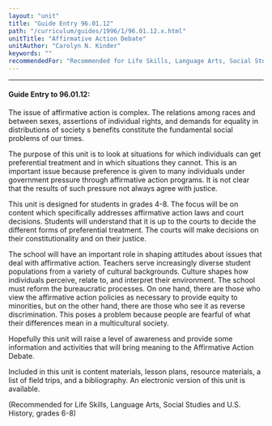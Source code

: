 ```yaml
---
layout: "unit"
title: "Guide Entry 96.01.12"
path: "/curriculum/guides/1996/1/96.01.12.x.html"
unitTitle: "Affirmative Action Debate"
unitAuthor: "Carolyn N. Kinder"
keywords: ""
recommendedFor: "Recommended for Life Skills, Language Arts, Social Studies and U.S. History, grades 6-8"
---
```

<body>
<hr/>
 <h4>
  Guide Entry to 96.01.12:
 </h4>
 The issue of affirmative action is complex. The relations among races and between sexes, assertions of individual rights, and demands for equality in distributions of society s benefits constitute the fundamental social problems of our times.
 <p>
  The purpose of this unit is to look at situations for which individuals can get preferential treatment and in which situations they cannot. This is an important issue because preference is given to many individuals under government pressure through affirmative action programs. It is not clear that the results of such pressure not always agree with justice.
 </p>
 <p>
  This unit is designed for students in grades 4-8. The focus will be on content which specifically addresses affirmative action laws and court decisions. Students will understand that it is up to the courts to decide the different forms of preferential treatment. The courts will make decisions on their constitutionality and on their justice.
 </p>
 <p>
  The school will have an important role in shaping attitudes about issues that deal with affirmative action. Teachers serve increasingly diverse student populations from a variety of cultural backgrounds. Culture shapes how individuals perceive, relate to, and interpret their environment. The school must reform the bureaucratic processes. On one hand, there are those who view the affirmative action policies as necessary to provide equity to minorities, but on the other hand, there are those who see it as reverse discrimination. This poses a problem because people are fearful of what their differences mean in a multicultural society.
 </p>
 <p>
  Hopefully this unit will raise a level of awareness and provide some information and activities that will bring meaning to the Affirmative Action Debate.
 </p>
 <p>
  Included in this unit is content materials, lesson plans, resource materials, a list of field trips, and a bibliography. An electronic version of this unit is available.
 </p>
 <p>
  (Recommended for Life Skills, Language Arts, Social Studies and U.S. History, grades 6-8)
 </p>

</body>